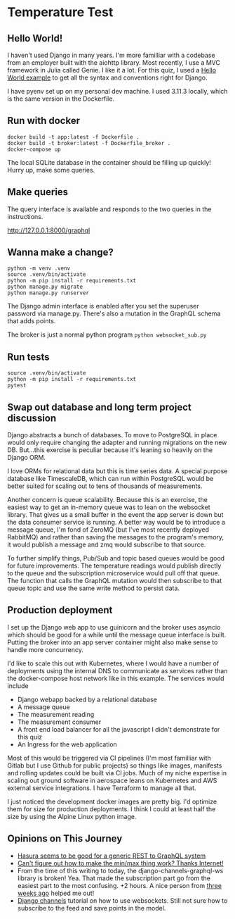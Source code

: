 # Temperature Test 

## Hello World!

I haven't used Django in many years. I'm more familliar with a codebase from an employer built with the aiohttp library. Most recently, I use a MVC framework in Julia called Genie. I like it a lot. For this quiz, I used a [Hello World example](https://djangoforbeginners.com/hello-world/) to get all the syntax and conventions right for Django.

I have pyenv set up on my personal dev machine. I used 3.11.3 locally, which is the same version in the Dockerfile.

## Run with docker

```
docker build -t app:latest -f Dockerfile .
docker build -t broker:latest -f Dockerfile_broker .
docker-compose up
```

The local SQLite database in the container should be filling up quickly!
Hurry up, make some queries.

## Make queries

The query interface is available and responds to the two queries in the instructions.

http://127.0.0.1:8000/graphql

## Wanna make a change?

```
python -m venv .venv
source .venv/bin/activate
python -m pip install -r requirements.txt
python manage.py migrate
python manage.py runserver
```

The Django admin interface is enabled after you set the superuser password via manage.py. There's also a mutation in the GraphQL schema that adds points.

The broker is just a normal python program `python websocket_sub.py`

## Run tests

```
source .venv/bin/activate
python -m pip install -r requirements.txt
pytest
```

## Swap out database and long term project discussion

Django abstracts a bunch of databases. To move to PostgreSQL in place would only require changing the adapter and running migrations on the new DB. But...this exercise is peculiar because it's leaning so heavily on the Django ORM.

I love ORMs for relational data but this is time series data. A special purpose database like TimescaleDB, which can run within PostgreSQL would be better suited for scaling out to tens of thousands of measurements.

Another concern is queue scalability. Because this is an exercise, the easiest way to get an in-memory queue was to lean on the websocket library. That gives us a small buffer in the event the app server is down but the data consumer service is running. A better way would be to introduce a message queue, I'm fond of ZeroMQ (but I've most recently deployed RabbitMQ) and rather than saving the messages to the program's memory, it would publish a message and zmq would subscribe to that source.

To further simplify things, Pub/Sub and topic based queues would be good for future improvements. The temperature readings would publish directly to the queue and the subscription microservice would pull off that queue.  The function that calls the GraphQL mutation would then subscribe to that queue topic and use the same write method to persist data. 

## Production deployment

I set up the Django web app to use guinicorn and the broker uses asyncio which should be good for a while until the message queue interface is built.
Putting the broker into an app server container might also make sense to handle more concurrency.

I'd like to scale this out with Kubernetes, where I would have a number of deployments using the internal DNS to communicate as services rather than the docker-compose host network like in this example. The services would include

* Django webapp backed by a relational database
* A message queue
* The measurement reading
* The measurement consumer
* A front end load balancer for all the javascript I didn't demonstrate for this quiz
* An Ingress for the web application

Most of this would be triggered via CI pipelines (I'm most familliar with Gitlab but I use Github for public projects) so things like images, manifests and rolling updates could be built via CI jobs. Much of my niche expertise in scaling out ground software in aerospace leans on Kubernetes and AWS external service integrations. I have Terraform to manage all that.

I just noticed the development docker images are pretty big. I'd optimize them for size for production deployments. I think I could at least half the size by using the Alpine Linux python image.

## Opinions on This Journey

* [Hasura seems to be good for a generic REST to GraphQL system](https://hasura.io/blog/turn-your-python-rest-api-to-graphql-using-hasura-actions/)
* [Can't figure out how to make the min/max thing work? Thanks Internet!](https://stackoverflow.com/questions/70920770/how-to-make-graphql-query-that-can-find-latest-or-min-or-max)
* From the time of this writing to today, the django-channels-graphql-ws library is broken! Yea. That made the subscription part go from the easiest part to the most confusing. +2 hours. A nice person from [three weeks ago](https://github.com/datadvance/DjangoChannelsGraphqlWs/issues/103) helped me out!
* [Django channels](https://realpython.com/getting-started-with-django-channels/) tutorial on how to use websockets. Still not sure how to subscribe to the feed and save points in the model.